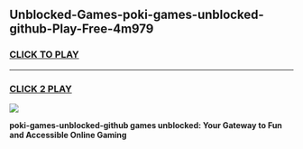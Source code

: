 
## Unblocked-Games-poki-games-unblocked-github-Play-Free-4m979
<h3>
<a href="https://premium76.site?title=poki-games-unblocked-github&ref=20A">CLICK TO PLAY</a></h3>
<hr>

<h3>
<a href="https://premium76.site?title=poki-games-unblocked-github&ref=20A">CLICK 2 PLAY</a>
  
</h3>

<a href="https://premium76.site?title=poki-games-unblocked-github&ref=20A"><img src="https://clearcache.store/games.png"></a>


**poki-games-unblocked-github games unblocked: Your Gateway to Fun and Accessible Online Gaming**
